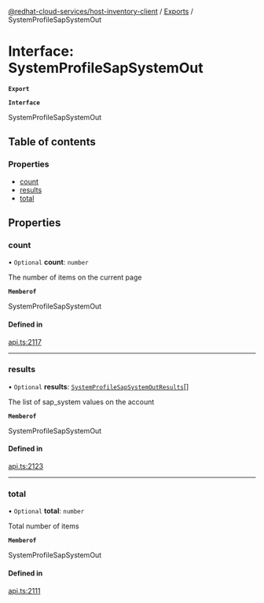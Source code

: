 [@redhat-cloud-services/host-inventory-client](../README.md) / [Exports](../modules.md) / SystemProfileSapSystemOut

# Interface: SystemProfileSapSystemOut

**`Export`**

**`Interface`**

SystemProfileSapSystemOut

## Table of contents

### Properties

- [count](SystemProfileSapSystemOut.md#count)
- [results](SystemProfileSapSystemOut.md#results)
- [total](SystemProfileSapSystemOut.md#total)

## Properties

### count

• `Optional` **count**: `number`

The number of items on the current page

**`Memberof`**

SystemProfileSapSystemOut

#### Defined in

[api.ts:2117](https://github.com/RedHatInsights/javascript-clients/blob/master/packages/host-inventory/api.ts#L2117)

___

### results

• `Optional` **results**: [`SystemProfileSapSystemOutResults`](SystemProfileSapSystemOutResults.md)[]

The list of sap_system values on the account

**`Memberof`**

SystemProfileSapSystemOut

#### Defined in

[api.ts:2123](https://github.com/RedHatInsights/javascript-clients/blob/master/packages/host-inventory/api.ts#L2123)

___

### total

• `Optional` **total**: `number`

Total number of items

**`Memberof`**

SystemProfileSapSystemOut

#### Defined in

[api.ts:2111](https://github.com/RedHatInsights/javascript-clients/blob/master/packages/host-inventory/api.ts#L2111)
